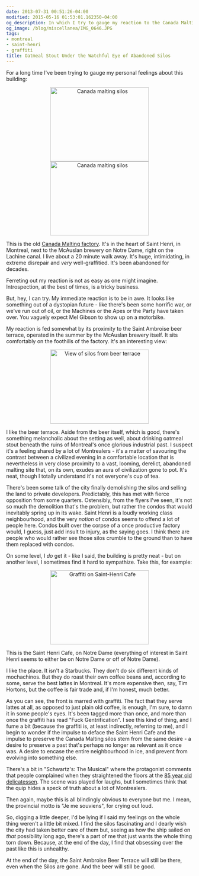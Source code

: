 ```yaml
---
date: 2013-07-31 00:51:26-04:00
modified: 2015-05-16 01:53:01.162350-04:00
og_description: In which I try to gauge my reaction to the Canada Malting building
og_image: /blog/miscellanea/IMG_0646.JPG
tags:
- montreal
- saint-henri
- graffiti
title: Oatmeal Stout Under the Watchful Eye of Abandoned Silos
---
```


For a long time I've been trying to gauge my personal feelings about this
building:

<div style="clear: both; text-align: center;"> 
<a href="/static/img/IMG_0631.JPG" 
   style="margin-left: 1em; margin-right: 1em;">
<img border="0" height="200" width="266" 
     src="/static/img/IMG_0631_thumb.JPG" 
     alt="Canada malting silos" />
</a>
<a href="/static/img/IMG_0646.JPG" 
   style="margin-left: 1em; margin-right: 1em;">
<img border="0" height="200" width="266" 
     src="/static/img/IMG_0646_thumb.JPG" 
     alt="Canada malting silos" />
</a>
</div>

This is the old [Canada Malting factory][1]. It's in the heart of Saint
Henri, in Montreal, next to the McAuslan brewery on Notre Dame, right on the
Lachine canal. I live about a 20 minute walk away.  It's huge, intimidating,
in extreme disrepair and *very* well-graffitied. It's been abandoned for
decades.

Ferreting out my reaction is not as easy as one might imagine.
Introspection, at the best of times, is a tricky business.

But, hey, I can try. My immediate reaction is to be in awe. It looks like
something out of a dystopian future - like there's been some horrific war,
or we've run out of oil, or the Machines or the Apes or the Party have taken
over. You vaguely expect Mel Gibson to show up on a motorbike.

My reaction is fed somewhat by its proximity to the Saint Ambroise beer
terrace, operated in the summer by the McAuslan brewery itself. It sits
comfortably on the foothills of the factory. It's an interesting view:

<div style="clear: both; text-align: center;"> 
<a href="/static/img/IMG_0641.JPG" 
   style="margin-left: 1em; margin-right: 1em;">
<img border="0" height="200" width="266" 
     src="/static/img/IMG_0641_thumb.JPG" 
     alt="View of silos from beer terrace" />
</a>
</div>

I like the beer terrace. Aside from the beer itself, which is good, there's
something melancholic about the setting as well, about drinking oatmeal
stout beneath the ruins of Montreal's once glorious industrial past. I
suspect it's a feeling shared by a lot of Montrealers - it's a matter of
savouring the contrast between a civilized evening in a comfortable location
that is nevertheless in very close proximity to a vast, looming, derelict,
abandoned malting site that, on its own, exudes an aura of civilization gone
to pot. It's neat, though I totally understand it's not everyone's cup of
tea.

There's been some talk of the city finally demolishing the silos and selling
the land to private developers. Predictably, this has met with fierce
opposition from some quarters. Ostensibly, from the flyers I've seen, it's
not so much the demolition that's the problem, but rather the condos that
would inevitably spring up in its wake.  Saint Henri is a loudly working
class neighbourhood, and the very *notion* of condos seems to offend a lot
of people here. Condos built over the corpse of a once productive factory
would, I guess, just add insult to injury, as the saying goes. I think there
are people who would rather see those silos crumble to the ground than to
have them replaced with condos.

On some level, I *do* get it - like I said, the building is pretty neat -
but on another level, I sometimes find it hard to sympathize.  Take this,
for example:

<div style="clear: both; text-align: center;"> 
<a href="/static/img/IMG_0660.JPG" 
   style="margin-left: 1em; margin-right: 1em;">
<img border="0" height="200" width="266" 
     src="/static/img/IMG_0660_thumb.JPG" 
     alt="Graffiti on Saint-Henri Cafe" />
</a>
</div>

This is the Saint Henri Cafe, on Notre Dame (everything of interest in Saint
Henri seems to either be on Notre Dame or off of Notre Dame). 

I like the place. It isn't a Starbucks. They don't do six different kinds of
mochachinos.  But they do roast their own coffee beans and, according to
some, serve the best lattes in Montreal. It's more expensive then, say, Tim
Hortons, but the coffee is fair trade and, if I'm honest, much better.

As you can see, the front is marred with graffiti. The fact that they serve
lattes at all, as opposed to just plain old coffee, is enough, I'm sure, to
damn it in some people's eyes.  It's been tagged more than once, and more
than once the graffiti has read "Fuck Gentrification". I see this kind of
thing, and I fume a bit (because the graffiti is, at least indirectly,
referring to me), and I begin to wonder if the impulse to deface the Saint
Henri Cafe and the impulse to preserve the Canada Malting silos stem from
the same desire - a desire to preserve a past that's perhaps no longer as
relevant as it once was. A desire to encase the entire neighbourhood in ice,
and prevent from evolving into something else.

There's a bit in "Schwartz's: The Musical" where the protagonist comments
that people complained when they straightened the floors at the [85 year old
delicatessen][2]. The scene was played for laughs, but I sometimes think
that the quip hides a speck of truth about a lot of Montrealers.

Then again, maybe this is all blindingly obvious to everyone but me. I mean,
the provincial motto is "Je me souviens", for crying out loud.

So, digging a little deeper, I'd be lying if I said my feelings on the whole
thing weren't a little bit mixed. I find the silos fascinating and I dearly
wish the city had taken better care of them but, seeing as how the ship
sailed on *that* possibility long ago, there's a part of me that just wants
the whole thing torn down.  Because, at the end of the day, I find that
obsessing over the past like this is unhealthy.

At the end of the day, the Saint Ambroise Beer Terrace will still be there,
even when the Silos are gone.  And the beer will still be good.

[1]: http://en.wikipedia.org/wiki/Canada_Malting_Silos,_Montreal
[2]: http://en.wikipedia.org/wiki/Schwartz%27s
